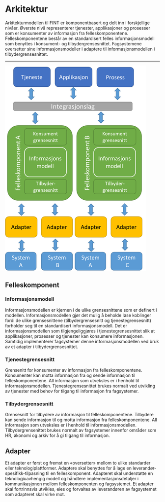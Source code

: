 # Arkitektur

Arkitekturmodellen til FINT er komponentbasert og delt inn i forskjellige nivåer. Øverste nivå representerer tjenester, applikasjoner og prosesser som er konsumenter av informasjon fra felleskomponentene. Felleskomponentene består av en standardisert felles informasjonsmodell som benyttes i konsument- og tilbydergrensesnittet. Fagsystemene oversetter sine informasjonsmodeller i adaptere til informasjonsmodellen i tilbydergrensesnittet.

***
![arkitektur](_media/architecture.png)

## Felleskomponent

### Informasjonsmodell

Informasjonsmodellen er kjernen i de ulike grensesnittene som er definert i modellen. Informasjonsmodellen gjør det mulig å beholde løse koblinger fordi de ulike grensesnittene (tilbydergrensesnitt og tjenestegrensesnitt) forholder seg til en standardisert informasjonsmodell. Det er informasjonsmodellen som tilgjengeliggjøres i tjenestegrensesnittet slik at applikasjoner, prosesser og tjenester kan konsumere informasjonen. Samtidig implementerer fagsystemer denne informasjonsmodellen ved bruk av et adapter i tilbydergrensesnittet.

### Tjenestegrensesnitt

Grensenitt for konsumenter av informasjon fra felleskomponentene. Konsumenter kan motta informasjon fra og sende informasjon til felleskomponentene. All informasjon som utveksles er i henhold til informasjonsmodellen. Tjenestegrensesnittet brukes normalt ved utvikling av tjenester med behov for tilgang til informasjon fra fagsystemer.

### Tilbydergrensesnitt

Grensesnitt for tilbydere av informasjon til felleskomponentene. Tilbydere kan sende informasjon til og motta informasjon fra felleskomponentene. All informasjon som utveksles er i henhold til informasjonsmodellen. Tilbydergrensenittet brukes normalt av fagsystemer innenfor områder som HR, økonomi og arkiv for å gi tilgang til informasjon.

## Adapter

Et adapter er først og fremst en «oversetter» mellom to ulike standarder eller teknologiplattformer. Adaptere skal benyttes for å lage en leverandør-spesifikk-tilpasning til en felleskomponent. Adapteret skal understøtte en teknologiuavhengig modell og håndtere implementasjonsdetaljer i kommunikasjonen mellom felleskomponenten og fagsystemet. Et adapter skal fortrinnsvis utvikles, eies og forvaltes av leverandøren av fagsystemet som adapteret skal virke mot.
